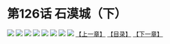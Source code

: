 # 第126话 石漠城（下）
![](https://mhpic.xiaomingtaiji.net/comic/D/斗破苍穹拆分版/126话/1.jpg-zymk.middle.webp)
![](https://mhpic.xiaomingtaiji.net/comic/D/斗破苍穹拆分版/126话/2.jpg-zymk.middle.webp)
![](https://mhpic.xiaomingtaiji.net/comic/D/斗破苍穹拆分版/126话/3.jpg-zymk.middle.webp)
![](https://mhpic.xiaomingtaiji.net/comic/D/斗破苍穹拆分版/126话/4.jpg-zymk.middle.webp)
![](https://mhpic.xiaomingtaiji.net/comic/D/斗破苍穹拆分版/126话/5.jpg-zymk.middle.webp)
![](https://mhpic.xiaomingtaiji.net/comic/D/斗破苍穹拆分版/126话/6.jpg-zymk.middle.webp)
![](https://mhpic.xiaomingtaiji.net/comic/D/斗破苍穹拆分版/126话/7.jpg-zymk.middle.webp)
![](https://mhpic.xiaomingtaiji.net/comic/D/斗破苍穹拆分版/126话/8.jpg-zymk.middle.webp)
[【上一章】](./125.md)
[【目录】](./README.md)
[【下一章】](./127.md)
